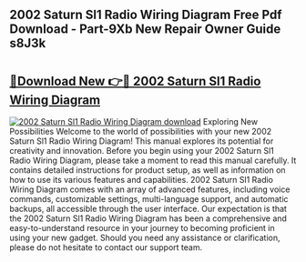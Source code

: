 ## 2002 Saturn Sl1 Radio Wiring Diagram Free Pdf Download - Part-9Xb New Repair Owner Guide s8J3k

# <h2><a href="http://dfm8knk.blite.top/?on=2002+Saturn+Sl1+Radio+Wiring+Diagram">🔗Download New 👉🔴 2002 Saturn Sl1 Radio Wiring Diagram</a></h2>

[![2002 Saturn Sl1 Radio Wiring Diagram download](https://i.imgur.com/lujVjoI.png)](http://dfm8knk.blite.top/?on=2002+Saturn+Sl1+Radio+Wiring+Diagram)
Exploring New Possibilities Welcome to the world of possibilities with your new 2002 Saturn Sl1 Radio Wiring Diagram! This manual explores its potential for creativity and innovation. Before you begin using your 2002 Saturn Sl1 Radio Wiring Diagram, please take a moment to read this manual carefully. It contains detailed instructions for product setup, as well as information on how to use its various features and capabilities. 2002 Saturn Sl1 Radio Wiring Diagram comes with an array of advanced features, including voice commands, customizable settings, multi-language support, and automatic backups, all accessible through the user interface. Our expectation is that the 2002 Saturn Sl1 Radio Wiring Diagram has been a comprehensive and easy-to-understand resource in your journey to becoming proficient in using your new gadget. Should you need any assistance or clarification, please do not hesitate to contact our support team.

